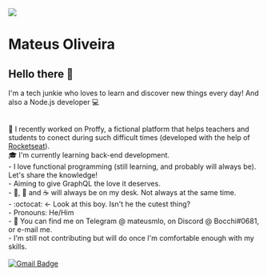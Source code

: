 <!--
**mateusmlo/mateusmlo** is a ✨ _special_ ✨ repository because its `README.md` (this file) appears on your GitHub profile.

Here are some ideas to get you started:

- 🔭 I’m currently working on ...
- 🌱 I’m currently learning ...
- 👯 I’m looking to collaborate on ...
- 🤔 I’m looking for help with ...
- 💬 Ask me about ...
- 📫 How to reach me: ...
- 😄 Pronouns: ...
- ⚡ Fun fact: ...
-->

<img width="auto" src="https://github.com/tgmarinho/tgmarinho/blob/master/banner.png">


# Mateus Oliveira

## Hello there 👋
I'm a tech junkie who loves to learn and discover new things every day!
And also a Node.js developer :computer:


 <br/> :purple_heart: I recently worked on Proffy, a fictional platform that helps teachers and students to conect during such difficult times (developed with the help of [Rocketseat](https://rocketseat.com.br)).
 <br/> 🎓 I'm currently learning back-end development.
 <br/> - I love functional programming (still learning, and probably will always be). Let's share the knowledge!
 <br/> - Aiming to give GraphQL the love it deserves.
 <br/> - :beer:, :tea: and :coffee: will always be on my desk. Not always at the same time.
 <br/> - :octocat: ← Look at this boy. Isn't he the cutest thing?
 <br/> - Pronouns: He/Him
 <br/> - :calling: You can find me on Telegram @ mateusmlo, on Discord @ Bocchi#0681, or e-mail me.
 <br/> - I'm still not contributing but will do once I'm comfortable enough with my skills.
 <br/><br/> [![Gmail Badge](https://img.shields.io/badge/-mateus.mlo95@gmail.com-c14438?style=flat-square&logo=Gmail&logoColor=white&link=mailto:mateus.mlo95@gmail.com)](mailto:mateus.mlo95@gmail.com)
